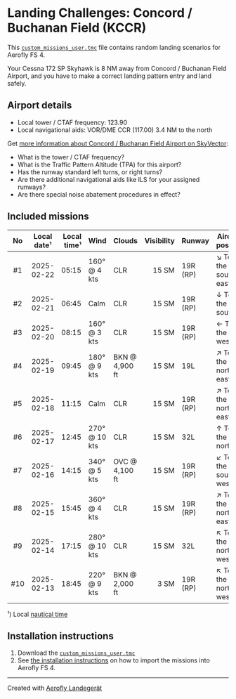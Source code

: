# Landing Challenges: Concord / Buchanan Field (KCCR)

This [`custom_missions_user.tmc`](missions/custom_missions_user.tmc) file contains random landing scenarios for Aerofly FS 4.

Your Cessna 172 SP Skyhawk is 8 NM away from Concord / Buchanan Field Airport, and you have to make a correct landing pattern entry and land safely.

## Airport details

- Local tower / CTAF frequency: 123.90
- Local navigational aids: VOR/DME CCR (117.00) 3.4 NM to the north

Get [more information about Concord / Buchanan Field Airport on SkyVector](https://skyvector.com/airport/KCCR):

- What is the tower / CTAF frequency?
- What is the Traffic Pattern Altitude (TPA) for this airport?
- Has the runway standard left turns, or right turns?
- Are there additional navigational aids like ILS for your assigned runways?
- Are there special noise abatement procedures in effect?

## Included missions

| No  | Local date¹ | Local time¹ | Wind          | Clouds         | Visibility | Runway   | Aircraft position    |
| :-: | ----------- | ----------: | ------------- | -------------- | ---------: | -------- | -------------------- |
| #1  | 2025-02-22  |       05:15 | 160° @ 4 kts  | CLR            |      15 SM | 19R (RP) | ↘ To the south-east |
| #2  | 2025-02-21  |       06:45 | Calm          | CLR            |      15 SM | 19R (RP) | ↓ To the south       |
| #3  | 2025-02-20  |       08:15 | 160° @ 3 kts  | CLR            |      15 SM | 19R (RP) | ← To the west        |
| #4  | 2025-02-19  |       09:45 | 180° @ 9 kts  | BKN @ 4,900 ft |      15 SM | 19L      | ↗ To the north-east |
| #5  | 2025-02-18  |       11:15 | Calm          | CLR            |      15 SM | 19R (RP) | ↗ To the north-east |
| #6  | 2025-02-17  |       12:45 | 270° @ 10 kts | CLR            |      15 SM | 32L      | ↑ To the north       |
| #7  | 2025-02-16  |       14:15 | 340° @ 5 kts  | OVC @ 4,100 ft |      15 SM | 19R (RP) | ↙ To the south-west |
| #8  | 2025-02-15  |       15:45 | 360° @ 4 kts  | CLR            |      15 SM | 19R (RP) | ↗ To the north-east |
| #9  | 2025-02-14  |       17:15 | 280° @ 10 kts | CLR            |      15 SM | 32L      | ↖ To the north-west |
| #10 | 2025-02-13  |       18:45 | 220° @ 9 kts  | BKN @ 2,000 ft |       3 SM | 19R (RP) | ↖ To the north-west |

¹) Local [nautical time](https://en.wikipedia.org/wiki/Nautical_time)

## Installation instructions

1. Download the [`custom_missions_user.tmc`](missions/custom_missions_user.tmc)
2. See [the installation instructions](https://fboes.github.io/aerofly-missions/docs/generic-installation.html) on how to import the missions into Aerofly FS 4.

---

Created with [Aerofly Landegerät](https://github.com/fboes/aerofly-patterns)
